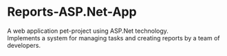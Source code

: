 # Reports-ASP.Net-App
A web application pet-project using ASP.Net technology.\
Implements a system for managing tasks and creating reports by a team of developers.
